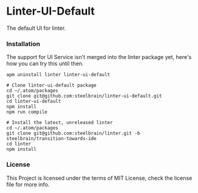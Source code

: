 Linter-UI-Default
================

The default UI for linter.

### Installation

The support for UI Service isn't merged into the linter package yet, here's how
you can try this until then.

```
apm uninstall linter linter-ui-default

# Clone linter-ui-default package
cd ~/.atom/packages
git clone git@github.com:steelbrain/linter-ui-default.git
cd linter-ui-default
npm install
npm run compile

# Install the latest, unreleased linter
cd ~/.atom/packages
git clone git@github.com:steelbrain/linter.git -b steelbrain/transition-towards-ide
cd linter
npm install
```

### License

This Project is licensed under the terms of MIT License, check the license
file for more info.

